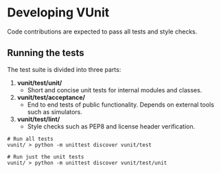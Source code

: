 # Developing VUnit
Code contributions are expected to pass all tests and style checks. 

## Running the tests
The test suite is divided into three parts:

1. **vunit/test/unit/**
   - Short and concise unit tests for internal modules and classes.
2. **vunit/test/acceptance/**
   - End to end tests of public functionality. Depends on external tools such as simulators.
3. **vunit/test/lint/**
   - Style checks such as PEP8 and license header verification.

```shell
# Run all tests
vunit/ > python -m unittest discover vunit/test

# Run just the unit tests
vunit/ > python -m unittest discover vunit/test/unit
```
